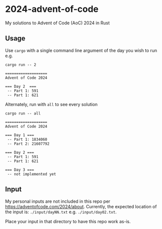 # 2024-advent-of-code
My solutions to Advent of Code (AoC) 2024 in Rust 

## Usage
Use `cargo` with a single command line argument of the day you wish to run e.g.

```
cargo run -- 2
```

```
===================
Advent of Code 2024

=== Day 2  ===
 -- Part 1: 591
 -- Part 1: 621
```

Alternately, run with `all` to see every solution


```
cargo run -- all 
```

```
===================
Advent of Code 2024

=== Day 1 ===
 -- Part 1: 1834060
 -- Part 2: 21607792

=== Day 2 ===
 -- Part 1: 591
 -- Part 1: 621

=== Day 3 ===
 -- not implemented yet
```

## Input
My personal inputs are not included in this repo per https://adventofcode.com/2024/about. Currently, the expected location of the input is: `./input/dayNN.txt` e.g. `./input/day02.txt`.

Place your input in that directory to have this repo work as-is.
